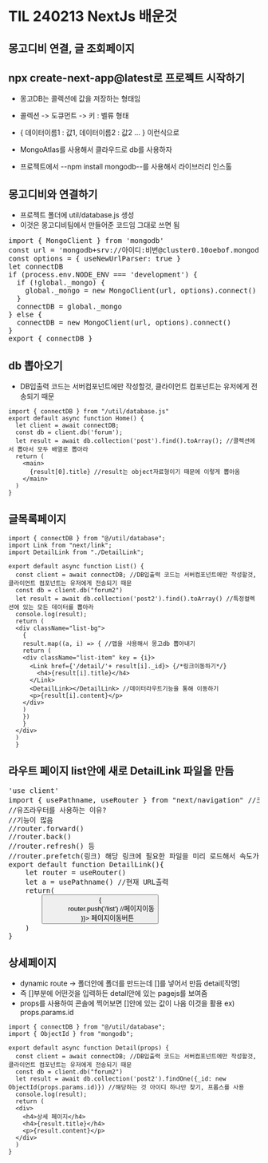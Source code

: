 # TIL 240213 NextJs 배운것
## 몽고디비 연결, 글 조회페이지
## npx create-next-app@latest로 프로젝트 시작하기

- 몽고DB는 콜렉션에 값을 저장하는 형태임
- 콜렉션 -> 도큐먼트 -> 키 : 벨류 형태
- { 데이터이름1 : 값1, 데이터이름2 : 값2 ... } 이런식으로

- MongoAtlas를 사용해서 클라우드로 db를 사용하자

- 프로젝트에서 --npm install mongodb--를 사용해서 라이브러리 인스톨

## 몽고디비와 연결하기
- 프로젝트 폴더에 util/database.js 생성 
- 이것은 몽고디비팀에서 만들어준 코드임 그대로 쓰면 됨

<pre>
import { MongoClient } from 'mongodb'
const url = 'mongodb+srv://아이디:비번@cluster0.10oebof.mongodb.net/?retryWrites=true&w=majority'
const options = { useNewUrlParser: true }
let connectDB
if (process.env.NODE_ENV === 'development') {
  if (!global._mongo) {
    global._mongo = new MongoClient(url, options).connect()
  }
  connectDB = global._mongo
} else {
  connectDB = new MongoClient(url, options).connect()
}
export { connectDB }
</pre>




## db 뽑아오기 
- DB입출력 코드는 서버컴포넌트에만 작성할것, 클라이언트 컴포넌트는 유저에게 전송되기 때문

```
import { connectDB } from "/util/database.js"
export default async function Home() {
  let client = await connectDB;
  const db = client.db('forum');
  let result = await db.collection('post').find().toArray(); //콜렉션에서 뽑아서 모두 배열로 뽑아라
  return (
    <main>
      {result[0].title} //result는 object자료형이기 때문에 이렇게 뽑아옴
    </main>
  )
}
```

## 글목록페이지
```
import { connectDB } from "@/util/database";
import Link from "next/link";
import DetailLink from "./DetailLink";
  
export default async function List() {
  const client = await connectDB; //DB입출력 코드는 서버컴포넌트에만 작성할것, 클라이언트 컴포넌트는 유저에게 전송되기 때문
  const db = client.db("forum2")
  let result = await db.collection('post2').find().toArray() //특정컬렉션에 있는 모든 데이터를 뽑아라
  console.log(result);
  return (
  <div className="list-bg">
    {
    result.map((a, i) => { //맵을 사용해서 몽고db 뽑아내기
    return (
    <div className="list-item" key = {i}>                            
      <Link href={'/detail/'+ result[i]._id}> {/*링크이동하기*/}
        <h4>{result[i].title}</h4> 
      </Link>
      <DetailLink></DetailLink> //데이터라우트기능을 통해 이동하기
      <p>{result[i].content}</p>
    </div>
    )
    })
    }
  </div>
  )
  }
```

## 라우트 페이지 list안에 새로 DetailLink 파일을 만듬
<pre>
'use client'
import { usePathname, useRouter } from "next/navigation" //크라이언트 컴포넌트에서만 사용가능
//유즈라우터를 사용하는 이유?
//기능이 많음
//router.forward()
//router.back() 
//router.refresh() 등
//router.prefetch(링크) 해당 링크에 필요한 파일을 미리 로드해서 속도가 향상됨
export default function DetailLink(){
    let router = useRouter()
    let a = usePathname() //현재 URL출력
    return(
        <button onClick={()=>{
            router.push('/list') //페이지이동
        }}> 페이지이동버튼</button>
    )
}
</pre>

## 상세페이지

- dynamic route -> 폴더안에 폴더를 만드는데 []를 넣어서 만듬 detail\[작명] 
- 즉 []부분에 어떤것을 입력하든 detall안에 있는 pagejs를 보여줌
- props를 사용하여 콘솔에 찍어보면 []안에 있는 값이 나옴 이것을 활용 ex) props.params.id

```
import { connectDB } from "@/util/database";
import { ObjectId } from "mongodb";
  
export default async function Detail(props) {
  const client = await connectDB; //DB입출력 코드는 서버컴포넌트에만 작성할것, 클라이언트 컴포넌트는 유저에게 전송되기 때문
  const db = client.db("forum2")
  let result = await db.collection('post2').findOne({_id: new ObjectId(props.params.id)}) //해당하는 것 아이디 하나만 찾기, 프롭스를 사용    
  console.log(result);    
  return (
  <div>
    <h4>상세 페이지</h4>
    <h4>{result.title}</h4>
    <p>{result.content}</p>
  </div>
  )
}
```

